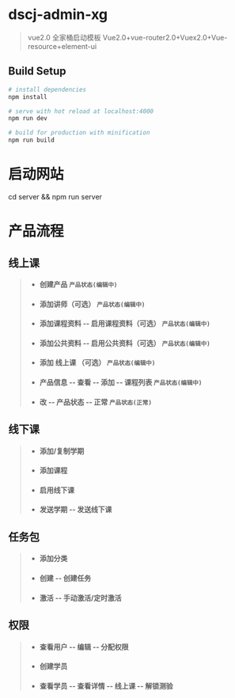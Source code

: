 # dscj-admin-xg

> vue2.0 全家桶启动模板
Vue2.0+vue-router2.0+Vuex2.0+Vue-resource+element-ui

## Build Setup

``` bash
# install dependencies
npm install

# serve with hot reload at localhost:4000
npm run dev

# build for production with minification
npm run build
```
# 启动网站
cd server && npm run server



# 产品流程

## 线上课
>* #### 创建产品 `产品状态(编辑中)`
>* #### 添加讲师（可选） `产品状态(编辑中)`
>* #### 添加课程资料 -- 启用课程资料（可选） `产品状态(编辑中)`
>* #### 添加公共资料 -- 启用公共资料（可选） `产品状态(编辑中)`
>* #### 添加 线上课  （可选） `产品状态(编辑中)`
>* #### 产品信息 -- 查看 -- 添加 -- 课程列表 `产品状态(编辑中)`
>* #### 改 -- 产品状态 -- 正常 `产品状态(正常)`


## 线下课
>* #### 添加/复制学期
>* #### 添加课程
>* #### 启用线下课
>* #### 发送学期 -- 发送线下课

## 任务包
>* #### 添加分类
>* #### 创建 -- 创建任务
>* #### 激活 -- 手动激活/定时激活

## 权限
>* #### 查看用户 -- 编辑  -- 分配权限
>* #### 创建学员
>* #### 查看学员  -- 查看详情 -- 线上课 -- 解锁测验
